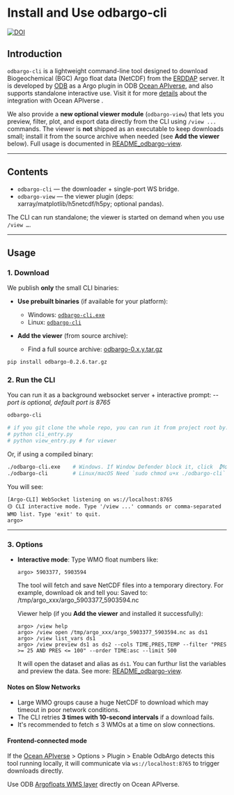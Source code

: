 # Install and Use odbargo-cli

[![DOI](https://zenodo.org/badge/doi/10.5281/zenodo.15655311.svg)](https://doi.org/10.5281/zenodo.15655311)

## Introduction  
`odbargo-cli` is a lightweight command-line tool designed to download Biogeochemical (BGC) Argo float data (NetCDF) from the [ERDDAP](https://erddap.ifremer.fr/erddap/index.html) server.
It is developed by [ODB](https://www.odb.ntu.edu.tw/) as a Argo plugin in ODB [Ocean APIverse](https://api.odb.ntu.edu.tw/hub/), and also supports standalone interactive use.  Visit it for more [details](https://api.odb.ntu.edu.tw/hub/?help=Argo) about the integration with Ocean APIverse . 

We also provide a **new optional viewer module** (`odbargo-view`) that lets you preview, filter, plot, and export data directly from the CLI using `/view ...` commands. The viewer is **not** shipped as an executable to keep downloads small; install it from the source archive when needed (see **Add the viewer** below). Full usage is documented in [README_odbargo-view](https://github.com/cywhale/argo/blob/main/README_odbargo-view.md).

---

## Contents

- `odbargo-cli` — the downloader + single-port WS bridge.
- `odbargo-view` — the viewer plugin (deps: xarray/matplotlib/h5netcdf/h5py; optional pandas).

The CLI can run standalone; the viewer is started on demand when you use `/view …`.

---

## Usage

### 1. Download

We publish **only** the small CLI binaries:

- **Use prebuilt binaries** (if available for your platform):  
  - Windows: [`odbargo-cli.exe`](https://github.com/cywhale/argo/blob/main/dist/win_cli/odbargo-cli.exe)
  - Linux: [`odbargo-cli`](https://github.com/cywhale/argo/blob/main/dist/linux_cli/odbargo-cli)

- **Add the viewer** (from source archive):
  - Find a full source archive: [odbargo-0.x.y.tar.gz](https://github.com/cywhale/argo/tree/main/dist)

```bash
pip install odbargo-0.2.6.tar.gz
```

### 2. Run the CLI

You can run it as a background websocket server + interactive prompt:
*--port is optional, default port is 8765*

```bash
odbargo-cli

# if you git clone the whole repo, you can run it from project root by:
# python cli_entry.py
# python view_entry.py # for viewer
```

Or, if using a compiled binary:

```bash
./odbargo-cli.exe    # Windows. If Window Defender block it, click 【More info】>【Run anyway】
./odbargo-cli        # Linux/macOS Need `sudo chmod u+x ./odbargo-cli` to make it executable in Linux.
```

You will see:

```
[Argo-CLI] WebSocket listening on ws://localhost:8765
🟡 CLI interactive mode. Type '/view ...' commands or comma-separated WMO list. Type 'exit' to quit.
argo>
```

---

### 3. Options

* **Interactive mode**:
  Type WMO float numbers like:

  ```
  argo> 5903377, 5903594
  ```

  The tool will fetch and save NetCDF files into a temporary directory.
  For example, download ok and tell you: Saved to: /tmp/argo_xxx/argo_5903377_5903594.nc

  Viewer help (if you **Add the viewer** and installed it successfully):
  ```
  argo> /view help
  argo> /view open /tmp/argo_xxx/argo_5903377_5903594.nc as ds1
  argo> /view list_vars ds1
  argo> /view preview ds1 as ds2 --cols TIME,PRES,TEMP --filter "PRES >= 25 AND PRES <= 100" --order TIME:asc --limit 500
  ```
  It will open the dataset and alias as `ds1`. You can furthur list the variables and preview the data.
  See more: [README_odbargo-view](https://github.com/cywhale/argo/blob/main/README_odbargo-view.md).
  
#### Notes on Slow Networks

* Large WMO groups cause a huge NetCDF to download which may timeout in poor network conditions.
* The CLI retries **3 times with 10-second intervals** if a download fails.
* It's recommended to fetch ≤ 3 WMOs at a time on slow connections.

#### Frontend-connected mode
  If the [Ocean APIverse](https://api.odb.ntu.edu.tw/hub/settings) > Options > Plugin > Enable OdbArgo detects this tool running locally, it will communicate via `ws://localhost:8765` to trigger downloads directly.

  Use ODB [Argofloats WMS layer](https://api.odb.ntu.edu.tw/hub/earth/settings?ogcurl=https://ecodata.odb.ntu.edu.tw/geoserver/odbargo/wms&service=WMS&layer=argofloats) directly on Ocean APIverse.


